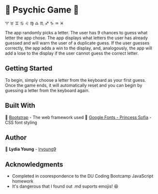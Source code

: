 # :crystal_ball: **Psychic Game** :crystal_ball:
:aries: :taurus: :gemini: :cancer: :leo: :virgo: :libra: :scorpius: :sagittarius: :capricorn: :aquarius: :pisces:

The app randomly picks a letter. The user has 9 chances to guess what letter the app chose. The app displays what letters the user has already guessed and will warn the user of a duplicate guess. If the user guesses correctly, the app adds a win to the display, and, analogously, the app will add a lose to the display if the user cannot guess the correct letter.

## Getting Started

To begin, simply choose a letter from the keyboard as your first guess. Once the game ends, it will automatically reset and you can begin by guessing a letter from the keyboard again.

## Built With

:boot: [Bootstrap](https://getbootstrap.com/docs/3.3/) - The web framework used
:princess: [Google Fonts - Princess Sofia](https://fonts.google.com/specimen/Princess+Sofia) - CSS font styling

## Author

:pencil: **Lydia Young** - [lryoung9](https://github.com/lryoung9)

## Acknowledgments

* Completed in coorespondence to the DU Coding Bootcamp JavaScript homework
* It's dangerous that I found out .md suports emojis! :satisfied: